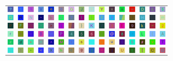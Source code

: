 <table>
<tr>
<td><img src="3F.gif"></td>
<td><img src="21.gif"></td>
<td><img src="71.gif"></td>
<td><img src="56.gif"></td>
<td><img src="65.gif"></td>
<td><img src="30.gif"></td>
<td><img src="47.gif"></td>
<td><img src="4A.gif"></td>
<td><img src="79.gif"></td>
<td><img src="59.gif"></td>
<td><img src="78.gif"></td>
<td><img src="61.gif"></td>
<td><img src="77.gif"></td>
<td><img src="44.gif"></td>
<td><img src="26.gif"></td>
<td><img src="24.gif"></td>
</tr>
<tr>
<td><img src="51.gif"></td>
<td><img src="52.gif"></td>
<td><img src="4E.gif"></td>
<td><img src="22.gif"></td>
<td><img src="62.gif"></td>
<td><img src="5A.gif"></td>
<td><img src="37.gif"></td>
<td><img src="49.gif"></td>
<td><img src="7C.gif"></td>
<td><img src="66.gif"></td>
<td><img src="6C.gif"></td>
<td><img src="gr1.gif"></td>
<td><img src="29.gif"></td>
<td><img src="48.gif"></td>
<td><img src="gr2.gif"></td>
<td><img src="6D.gif"></td>
</tr>
<tr>
<td><img src="70.gif"></td>
<td><img src="46.gif"></td>
<td><img src="25.gif"></td>
<td><img src="27.gif"></td>
<td><img src="3E.gif"></td>
<td><img src="69.gif"></td>
<td><img src="gr3.gif"></td>
<td><img src="7D.gif"></td>
<td><img src="4B.gif"></td>
<td><img src="2F.gif"></td>
<td><img src="33.gif"></td>
<td><img src="45.gif"></td>
<td><img src="39.gif"></td>
<td><img src="6B.gif"></td>
<td><img src="7E.gif"></td>
<td><img src="32.gif"></td>
</tr>
<tr>
<td><img src="72.gif"></td>
<td><img src="2D.gif"></td>
<td><img src="6F.gif"></td>
<td><img src="42.gif"></td>
<td><img src="57.gif"></td>
<td><img src="50.gif"></td>
<td><img src="34.gif"></td>
<td><img src="35.gif"></td>
<td><img src="36.gif"></td>
<td><img src="3A.gif"></td>
<td><img src="40.gif"></td>
<td><img src="38.gif"></td>
<td><img src="60.gif"></td>
<td><img src="4C.gif"></td>
<td><img src="28.gif"></td>
<td><img src="41.gif"></td>
</tr>
<tr>
<td><img src="7A.gif"></td>
<td><img src="64.gif"></td>
<td><img src="2B.gif"></td>
<td><img src="6E.gif"></td>
<td><img src="5E.gif"></td>
<td><img src="4D.gif"></td>
<td><img src="2C.gif"></td>
<td><img src="73.gif"></td>
<td><img src="5F.gif"></td>
<td><img src="2E.gif"></td>
<td><img src="75.gif"></td>
<td><img src="7B.gif"></td>
<td><img src="53.gif"></td>
<td><img src="23.gif"></td>
<td><img src="76.gif"></td>
<td><img src="54.gif"></td>
</tr>
<tr>
<td><img src="3B.gif"></td>
<td><img src="31.gif"></td>
<td><img src="2A.gif"></td>
<td><img src="3C.gif"></td>
<td><img src="58.gif"></td>
<td><img src="68.gif"></td>
<td><img src="63.gif"></td>
<td><img src="67.gif"></td>
<td><img src="5D.gif"></td>
<td><img src="3D.gif"></td>
<td><img src="6A.gif"></td>
<td><img src="55.gif"></td>
<td><img src="74.gif"></td>
<td><img src="5B.gif"></td>
<td><img src="43.gif"></td>
<td><img src="4F.gif"></td>
</tr>
</table>
